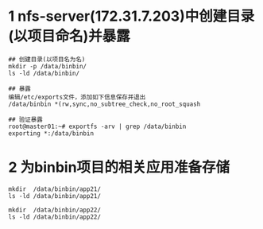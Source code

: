 # 1 nfs-server(172.31.7.203)中创建目录(以项目命名)并暴露
```
## 创建目录(以项目名为名)
mkdir -p /data/binbin/
ls -ld /data/binbin/

## 暴露
编辑/etc/exports文件，添加如下信息保存并退出
/data/binbin *(rw,sync,no_subtree_check,no_root_squash

## 验证暴露
root@master01:~# exportfs -arv | grep /data/binbin
exporting *:/data/binbin
```

# 2 为binbin项目的相关应用准备存储
```
mkdir  /data/binbin/app21/
ls -ld /data/binbin/app21/

mkdir  /data/binbin/app22/
ls -ld /data/binbin/app22/
```


